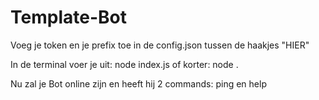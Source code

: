# Template-Bot

Voeg je token en je prefix toe in de config.json tussen de haakjes "HIER"

In de terminal voer je uit: node index.js
                 of korter: node . 
                
Nu zal je Bot online zijn en heeft hij 2 commands: ping en help
